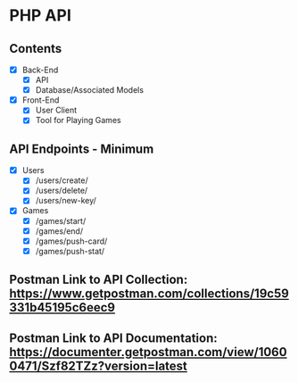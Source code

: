 # PHP API

## Contents
- [x] Back-End
     - [x] API 
     - [x] Database/Associated Models 
- [x] Front-End
     - [x] User Client
     - [x] Tool for Playing Games

## API Endpoints - Minimum
 - [x] Users
     - [x] /users/create/
     - [x] /users/delete/
     - [x] /users/new-key/
- [x] Games
     - [x] /games/start/
     - [x] /games/end/
     - [x] /games/push-card/
     - [x] /games/push-stat/

## Postman Link to API Collection: https://www.getpostman.com/collections/19c59331b45195c6eec9
## Postman Link to API Documentation: https://documenter.getpostman.com/view/10600471/Szf82TZz?version=latest

